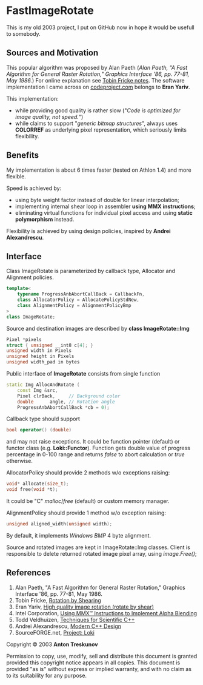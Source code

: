 # FastImageRotate

This is my old 2003 project, I put on GitHub now in hope it would be usefull to somebody.

## Sources and Motivation
This popular algorithm was proposed by Alan Paeth (*Alan Paeth, "A Fast Algorithm for General Raster Rotation," Graphics Interface '86, pp. 77-81, May 1986.*) For online explanation see [Tobin Fricke notes](#). The software implementation I came across on [codeproject.com](#) belongs to **Eran Yariv**. 

This implementation:
* while providing good quality is rather slow ("*Code is optimized for image quality, not speed.*")
* while claims to support "*generic bitmap structures*", always uses **COLORREF** as underlying pixel representation, which seriously limits flexibility.

## Benefits

My implementation is about 6 times faster (tested on Athlon 1.4) and more flexible.

Speed is achieved by:
* using byte weight factor instead of double for linear interpolation;
* implementing internal shear loop in assembler **using MMX instructions**;
* eliminating virtual functions for individual pixel access and using **static polymorphism** instead.

Flexibility is achieved by using design policies, inspired by **Andrei Alexandrescu**.


## Interface

Class ImageRotate is parameterized by callback type, Allocator and Alignment policies.

```cpp
template<
    typename ProgressAnbAbortCallBack = CallbackFn,
    class AllocatorPolicy = AllocatePolicyStdNew,
    class AlignmentPolicy = AlignmentPolicyBmp
>
class ImageRotate;
```

Source and destination images are described by **class ImageRotate::Img**

```cpp
Pixel *pixels
struct { unsigned __int8 c[4]; }
unsigned width in Pixels
unsigned height in Pixels
unsigned width_pad in bytes
```

Public interface of **ImageRotate** consists from single function

```cpp
static Img AllocAndRotate (  
    const Img &src,
    Pixel clrBack,     // Background color
    double      angle, // Rotation angle
    ProgressAnbAbortCallBack *cb = 0);
```

Callback type should support

```cpp
bool operator() (double) 
```

and may not raise exceptions. It could be function pointer (default) or functor class (e.g. **Loki::Functor**). Function gets double value of progress percentage in 0-100 range and returns *false* to abort calculation or *true* otherwise.

AllocatorPolicy should provide 2 methods w/o exceptions raising:

```cpp
void* allocate(size_t);
void free(void *t);
```

It could be "C" *malloc*/*free* (default) or custom memory manager.

AlignmentPolicy should provide 1 method w/o exception raising:

```cpp
unsigned aligned_width(unsigned width);
```

By default, it implements *Windows BMP* 4 byte alignment.

Source and rotated images are kept in ImageRotate::Img classes. Client is responsible to delete returned rotated image pixel array, using *image.Free()*;

## References

1. Alan Paeth, "A Fast Algorithm for General Raster Rotation," Graphics Interface '86, pp. 77-81, May 1986.
2. Tobin Fricke, [Rotation by Shearing](#)
3. Eran Yariv, [High quality image rotation (rotate by shear)](#)
4. Intel Corporation, [Using MMX™ Instructions to Implement Alpha Blending](#)
5. Todd Veldhuizen, [Techniques for Scientific C++](#)
6. Andrei Alexandrescu, [Modern C++ Design](#)
7. SourceFORGE.net, [Project: Loki](#)

Copyright © 2003 **Anton Treskunov**

Permission to copy, use, modify, sell and distribute this document is granted provided this copyright notice appears in all copies. This document is provided "as is" without express or implied warranty, and with no claim as to its suitability for any purpose.
